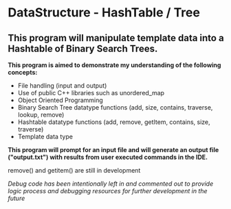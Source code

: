 # DataStructure - HashTable / Tree
## This program will manipulate template data into a Hashtable of Binary Search Trees.

**This program is aimed to demonstrate my understanding of the following concepts:**
- File handling (input and output)
- Use of public C++ libraries such as unordered_map
- Object Oriented Programming
- Binary Search Tree datatype functions (add, size, contains, traverse, lookup, remove)
- Hashtable datatype functions (add, remove, getItem, contains, size, traverse)
- Template data type

**This program will prompt for an input file and will generate an output file ("output.txt") with results from user executed commands in the IDE.**

remove() and getitem() are still in development

*Debug code has been intentionally left in and commented out to provide logic process and debugging resources for further development in the future*
